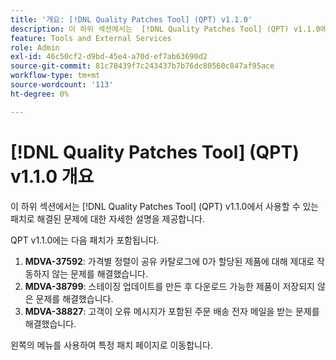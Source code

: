 ```yaml
---
title: '개요: [!DNL Quality Patches Tool] (QPT) v1.1.0'
description: 이 하위 섹션에서는  [!DNL Quality Patches Tool] (QPT) v1.1.0에서 사용할 수 있는 패치로 해결된 문제에 대한 자세한 설명을 제공합니다.
feature: Tools and External Services
role: Admin
exl-id: 46c50cf2-d9bd-45e4-a70d-ef7ab63690d2
source-git-commit: 81c78439f7c243437b7b76dc80560c847af95ace
workflow-type: tm+mt
source-wordcount: '113'
ht-degree: 0%

---
```


# [!DNL Quality Patches Tool] (QPT) v1.1.0 개요

이 하위 섹션에서는 [!DNL Quality Patches Tool] (QPT) v1.1.0에서 사용할 수 있는 패치로 해결된 문제에 대한 자세한 설명을 제공합니다.

QPT v1.1.0에는 다음 패치가 포함됩니다.

1. **MDVA-37592**: 가격별 정렬이 공유 카탈로그에 0가 할당된 제품에 대해 제대로 작동하지 않는 문제를 해결했습니다.
1. **MDVA-38799**: 스테이징 업데이트를 만든 후 다운로드 가능한 제품이 저장되지 않은 문제를 해결했습니다.
1. **MDVA-38827**: 고객이 오류 메시지가 포함된 주문 배송 전자 메일을 받는 문제를 해결했습니다.

왼쪽의 메뉴를 사용하여 특정 패치 페이지로 이동합니다.
